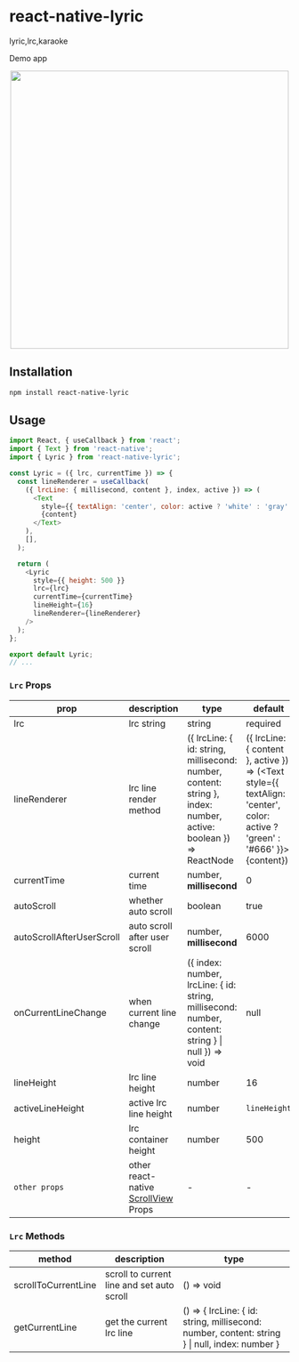 # react-native-lyric

lyric,lrc,karaoke

Demo app

<p align="center">
<img src="/introl.gif" height="500" />
</p>

## Installation

```sh
npm install react-native-lyric
```

## Usage

```js
import React, { useCallback } from 'react';
import { Text } from 'react-native';
import { Lyric } from 'react-native-lyric';

const Lyric = ({ lrc, currentTime }) => {
  const lineRenderer = useCallback(
    ({ lrcLine: { millisecond, content }, index, active }) => (
      <Text
        style={{ textAlign: 'center', color: active ? 'white' : 'gray' }}>
        {content}
      </Text>
    ),
    [],
  );

  return (
    <Lyric
      style={{ height: 500 }}
      lrc={lrc}
      currentTime={currentTime}
      lineHeight={16}
      lineRenderer={lineRenderer}
    />
  );
};

export default Lyric;
// ...

```
### `Lrc` Props

| prop                      | description                                                                          | type                                                                                                             | default                                                                                                                          |
| ------------------------- | ------------------------------------------------------------------------------------ | ---------------------------------------------------------------------------------------------------------------- | -------------------------------------------------------------------------------------------------------------------------------- |
| lrc                       | lrc string                                                                           | string                                                                                                           | required                                                                                                                         |
| lineRenderer              | lrc line render method                                                               | ({ lrcLine: { id: string, millisecond: number, content: string }, index: number, active: boolean }) => ReactNode | ({ lrcLine: { content }, active }) => (<Text style={{ textAlign: 'center', color: active ? 'green' : '#666' }}>{content}</Text>) |
| currentTime               | current time                                                                         | number, **millisecond**                                                                                          | 0                                                                                                                                |
| autoScroll                | whether auto scroll                                                                  | boolean                                                                                                          | true                                                                                                                             |
| autoScrollAfterUserScroll | auto scroll after user scroll                                                        | number, **millisecond**                                                                                          | 6000                                                                                                                             |
| onCurrentLineChange       | when current line change                                                             | ({ index: number, lrcLine: { id: string, millisecond: number, content: string } \| null }) => void               | null                                                                                                                             |
| lineHeight                | lrc line height                                                                      | number                                                                                                           | 16                                                                                                                               |
| activeLineHeight          | active lrc line height                                                               | number                                                                                                           | `lineHeight`                                                                                                                     |
| height                    | lrc container height                                                                 | number                                                                                                           | 500                                                                                                                              |
| `other props`             | other react-native [ScrollView](https://reactnative.dev/docs/scrollview#props) Props | -                                                                                                                | -                                                                                                                                |

### `Lrc` Methods

| method              | description                                | type                                                                                           |
| ------------------- | ------------------------------------------ | ---------------------------------------------------------------------------------------------- |
| scrollToCurrentLine | scroll to current line and set auto scroll | () => void                                                                                     |
| getCurrentLine      | get the current lrc line                   | () => { lrcLine: { id: string, millisecond: number, content: string } \| null, index: number } |

